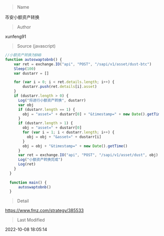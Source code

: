 
> Name

币安小额资产转换

> Author

xunfeng91





> Source (javascript)

``` javascript
//小额资产转换为BNB
function autoswaptobnb() {
    var ret = exchange.IO("api", "POST", "/sapi/v1/asset/dust-btc")
    Sleep(100)
    var dustarr = []

    for (var i = 0; i < ret.details.length; i++) {
        dustarr.push(ret.details[i].asset)
    }
    if (dustarr.length > 0) {
      Log("将进行小额资产转换", dustarr)
      var obj
      if (dustarr.length == 1) {
        obj = "asset=" + dustarr[0] + "&timestamp=" + new Date().getTime()
      }
      if (dustarr.length > 1) {
        obj = "asset=" + dustarr[0]
        for (var i = 1; i < dustarr.length; i++) {
          obj = obj + "&asset=" + dustarr[i]
        }
        obj = obj + "&timestamp=" + new Date().getTime()
      }
      var ret = exchange.IO("api", "POST", "/sapi/v1/asset/dust", obj)
      Log("小额资产转换完成")
      Log(ret)
    }
  }
  
  function main() {
      autoswaptobnb()
  }
```

> Detail

https://www.fmz.com/strategy/385533

> Last Modified

2022-10-08 18:05:14
